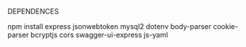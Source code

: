 DEPENDENCES

npm install express jsonwebtoken mysql2 dotenv body-parser cookie-parser bcryptjs cors swagger-ui-express js-yaml

